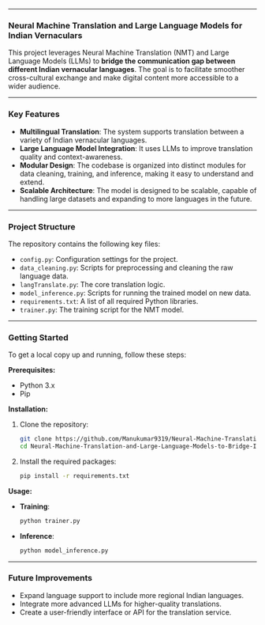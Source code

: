 -----

### **Neural Machine Translation and Large Language Models for Indian Vernaculars**

This project leverages Neural Machine Translation (NMT) and Large Language Models (LLMs) to **bridge the communication gap between different Indian vernacular languages**. The goal is to facilitate smoother cross-cultural exchange and make digital content more accessible to a wider audience.

-----

### **Key Features**

  * **Multilingual Translation**: The system supports translation between a variety of Indian vernacular languages.
  * **Large Language Model Integration**: It uses LLMs to improve translation quality and context-awareness.
  * **Modular Design**: The codebase is organized into distinct modules for data cleaning, training, and inference, making it easy to understand and extend.
  * **Scalable Architecture**: The model is designed to be scalable, capable of handling large datasets and expanding to more languages in the future.

-----

### **Project Structure**

The repository contains the following key files:

  * `config.py`: Configuration settings for the project.
  * `data_cleaning.py`: Scripts for preprocessing and cleaning the raw language data.
  * `langTranslate.py`: The core translation logic.
  * `model_inference.py`: Scripts for running the trained model on new data.
  * `requirements.txt`: A list of all required Python libraries.
  * `trainer.py`: The training script for the NMT model.

-----

### **Getting Started**

To get a local copy up and running, follow these steps:

**Prerequisites:**

  * Python 3.x
  * Pip

**Installation:**

1.  Clone the repository:
    ```bash
    git clone https://github.com/Manukumar9319/Neural-Machine-Translation-and-Large-Language-Models-to-Bridge-Indian-Vernaculars.git
    cd Neural-Machine-Translation-and-Large-Language-Models-to-Bridge-Indian-Vernaculars
    ```
2.  Install the required packages:
    ```bash
    pip install -r requirements.txt
    ```

**Usage:**

  * **Training**:
    ```bash
    python trainer.py
    ```
  * **Inference**:
    ```bash
    python model_inference.py
    ```

-----

### **Future Improvements**

  * Expand language support to include more regional Indian languages.
  * Integrate more advanced LLMs for higher-quality translations.
  * Create a user-friendly interface or API for the translation service.
